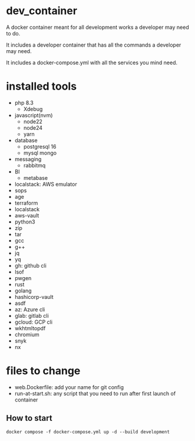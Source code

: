 # dev_container
A docker container meant for all development works a developer may need to do.

It includes a developer container that has all the commands a developer may need.

It includes a docker-compose.yml with all the services you mind need.

# installed tools
- php 8.3
    - Xdebug
- javascript(nvm)
    - node22
    - node24
    - yarn
- database
    - postgresql 16
    - mysql mongo
- messaging
    - rabbitmq
- BI
    - metabase
- localstack: AWS emulator
- sops
- age
- terraform
- localstack
- aws-vault
- python3
- zip
- tar
- gcc
- g++
- jq
- yq
- gh: github cli
- lsof
- pwgen
- rust
- golang
- hashicorp-vault
- asdf
- az: Azure cli
- glab: gitlab cli
- gcloud: GCP cli
- wkhtmltopdf
- chromium
- snyk
- nx

# files to change
- web.Dockerfile: add your name for git config
- run-at-start.sh: any script that you need to run after first launch of container

## How to start
```
docker compose -f docker-compose.yml up -d --build development 
```